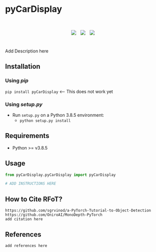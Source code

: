 # pyCarDisplay

<div align="center", style="font-size: 50px">
    <img src="https://github.com/MaksimEkin/pyCarDisplay/actions/workflows/unittests_ci.yml/badge.svg?branch=main"></img>
    <img src="https://img.shields.io/hexpm/l/plug"></img>
    <img src="https://img.shields.io/badge/python-v3.8.5-blue"></img>
</div>

<br>

Add Description here


## Installation
### Using *pip*
```pip install pyCarDisplay``` <-- This does not work yet

### Using *setup.py*
- Run ```setup.py``` on a Python 3.8.5 environment:
	- ```python setup.py install```


## Requirements
- Python >= v3.8.5

## Usage
```python
from pyCarDisplay.pyCarDisplay import pyCarDisplay

# ADD INSTRUCTIONS HERE
```


## How to Cite RFoT?
```
https://github.com/sgrvinod/a-PyTorch-Tutorial-to-Object-Detection
https://github.com/OniroAI/MonoDepth-PyTorch
add citation here
```

## References
```
add references here
```
